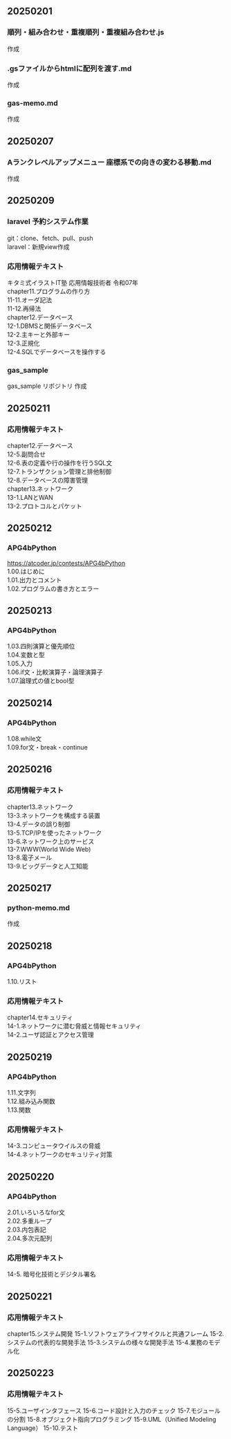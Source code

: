 ## 20250201
### 順列・組み合わせ・重複順列・重複組み合わせ.js
作成
### .gsファイルからhtmlに配列を渡す.md
作成  
### gas-memo.md
作成  

## 20250207
### Aランクレベルアップメニュー 座標系での向きの変わる移動.md
作成  

## 20250209
### laravel 予約システム作業
git：clone、fetch、pull、push  
laravel：新規view作成

### 応用情報テキスト
キタミ式イラストIT塾 応用情報技術者 令和07年  
chapter11.プログラムの作り方  
11-11.オーダ記法  
11-12.再帰法  
chapter12.データベース  
12-1.DBMSと関係データベース  
12-2.主キーと外部キー  
12-3.正規化  
12-4.SQLでデータベースを操作する  

### gas_sample
gas_sample リポジトリ 作成  

## 20250211
### 応用情報テキスト
chapter12.データベース  
12-5.副問合せ  
12-6.表の定義や行の操作を行うSQL文  
12-7.トランザクション管理と排他制御  
12-8.データベースの障害管理  
chapter13.ネットワーク  
13-1.LANとWAN  
13-2.プロトコルとパケット  

## 20250212
### APG4bPython
https://atcoder.jp/contests/APG4bPython  
1.00.はじめに  
1.01.出力とコメント  
1.02.プログラムの書き方とエラー  

## 20250213
### APG4bPython
1.03.四則演算と優先順位  
1.04.変数と型  
1.05.入力  
1.06.if文・比較演算子・論理演算子  
1.07.論理式の値とbool型  

## 20250214
### APG4bPython
1.08.while文  
1.09.for文・break・continue  

## 20250216
### 応用情報テキスト
chapter13.ネットワーク  
13-3.ネットワークを構成する装置  
13-4.データの誤り制御  
13-5.TCP/IPを使ったネットワーク  
13-6.ネットワーク上のサービス  
13-7.WWW(World Wide Web)  
13-8.電子メール  
13-9.ビッグデータと人工知能  

## 20250217
### python-memo.md
作成  

## 20250218
### APG4bPython
1.10.リスト  
### 応用情報テキスト
chapter14.セキュリティ  
14-1.ネットワークに潜む脅威と情報セキュリティ  
14-2.ユーザ認証とアクセス管理  

## 20250219
### APG4bPython
1.11.文字列  
1.12.組み込み関数  
1.13.関数  
### 応用情報テキスト
14-3.コンピュータウイルスの脅威  
14-4.ネットワークのセキュリティ対策  

## 20250220
### APG4bPython
2.01.いろいろなfor文  
2.02.多重ループ  
2.03.内包表記  
2.04.多次元配列  
### 応用情報テキスト
14-5. 暗号化技術とデジタル署名

## 20250221
### 応用情報テキスト
chapter15.システム開発
15-1.ソフトウェアライフサイクルと共通フレーム
15-2.システムの代表的な開発手法
15-3.システムの様々な開発手法
15-4.業務のモデル化

## 20250223
### 応用情報テキスト
15-5.ユーザインタフェース
15-6.コード設計と入力のチェック
15-7.モジュールの分割
15-8.オブジェクト指向プログラミング
15-9.UML（Unified Modeling Language）
15-10.テスト